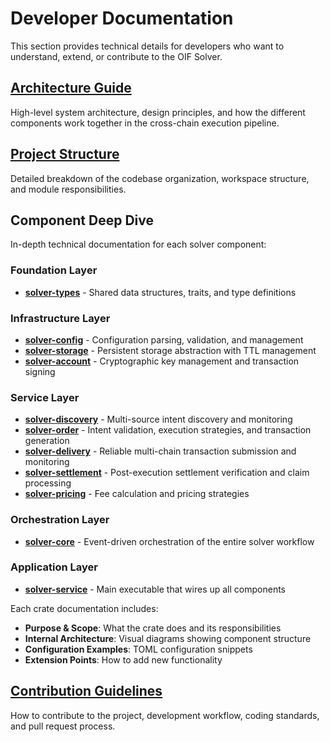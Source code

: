 # Developer Documentation

This section provides technical details for developers who want to understand, extend, or contribute to the OIF Solver.

## [Architecture Guide](developer/architecture.md)

High-level system architecture, design principles, and how the different components work together in the cross-chain execution pipeline.

## [Project Structure](developer/project-structure.md)

Detailed breakdown of the codebase organization, workspace structure, and module responsibilities.

## Component Deep Dive

In-depth technical documentation for each solver component:

### Foundation Layer

- **[solver-types](developer/crates/solver-types.md)** - Shared data structures, traits, and type definitions

### Infrastructure Layer

- **[solver-config](developer/crates/solver-config.md)** - Configuration parsing, validation, and management
- **[solver-storage](developer/crates/solver-storage.md)** - Persistent storage abstraction with TTL management
- **[solver-account](developer/crates/solver-account.md)** - Cryptographic key management and transaction signing

### Service Layer

- **[solver-discovery](developer/crates/solver-discovery.md)** - Multi-source intent discovery and monitoring
- **[solver-order](developer/crates/solver-order.md)** - Intent validation, execution strategies, and transaction generation
- **[solver-delivery](developer/crates/solver-delivery.md)** - Reliable multi-chain transaction submission and monitoring
- **[solver-settlement](developer/crates/solver-settlement.md)** - Post-execution settlement verification and claim processing
- **[solver-pricing](developer/crates/solver-pricing.md)** - Fee calculation and pricing strategies

### Orchestration Layer

- **[solver-core](developer/crates/solver-core.md)** - Event-driven orchestration of the entire solver workflow

### Application Layer

- **[solver-service](developer/crates/solver-service.md)** - Main executable that wires up all components

Each crate documentation includes:

- **Purpose & Scope**: What the crate does and its responsibilities
- **Internal Architecture**: Visual diagrams showing component structure
- **Configuration Examples**: TOML configuration snippets
- **Extension Points**: How to add new functionality

## [Contribution Guidelines](developer/contributing.md)

How to contribute to the project, development workflow, coding standards, and pull request process.
